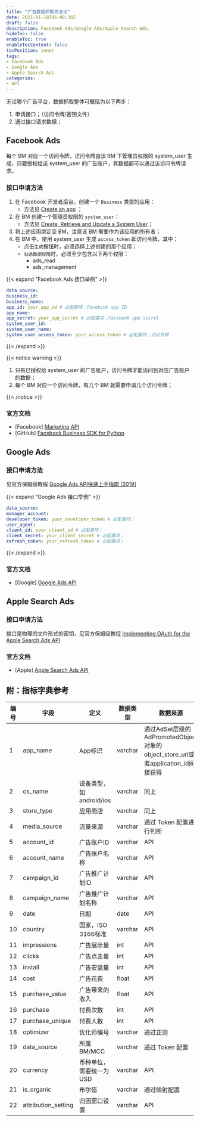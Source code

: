 ```yaml
---
title: "广告数据抓取方法论"
date: 2021-01-18T06:08:30Z
draft: false
description: Facebook Ads/Google Ads/Apple Search Ads.
hideToc: false
enableToc: true
enableTocContent: false
tocPosition: inner
tags:
- Facebook Ads
- Google Ads
- Apple Search Ads
categories:
- API
---
```


无论哪个广告平台，数据抓取整体可概括为以下两步：

1. 申请接口；（访问令牌/密钥文件）
2. 通过接口请求数据；

## Facebook Ads

每个 BM 对应一个访问令牌，访问令牌由该 BM 下管理员权限的 system_user 生成，只要授权给该 system_user 的广告账户，其数据都可以通过该访问令牌请求。

### 接口申请方法

1. 在 Facebook 开发者后台，创建一个 `Business` 类型的应用：
   - 方法见 [Create an app](https://developers.facebook.com/apps/creation/) ；
2. 在 BM 创建一个管理员权限的 `system_user`：
   - 方法见 [Create, Retrieve and Update a System User](https://developers.facebook.com/docs/marketing-api/system-users/create-retrieve-update)；
3. 将上述应用绑定至 BM，注意该 BM 需要作为该应用的所有者；
4. 在 BM 中，使用 system_user 生成 `access_token` 即访问令牌，其中：
   - 点击`生成`按钮时，必须选择上述创建的那个应用； 
   - `勾选数据权限`时，必须至少包含以下两个权限：
     - ads_read
     - ads_management

{{< expand "Facebook Ads 接口举例" >}}

```yaml
data_source:  
business_id:      
business_name:   
app_id: your_app_id # 必配置项；Facebook app ID      
app_name:      
app_secret: your_app_secret # 必配置项；Facebook app secret 
system_user_id:      
system_user_name:  
system_user_access_token: your_access_token # 必配置项；访问令牌
```

{{< /expand >}}

{{< notice warning >}}

1. 只有已授权给 system_user 的广告账户，访问令牌才能访问到对应广告账户的数据；
2. 每个 BM 对应一个访问令牌，有几个 BM 就需要申请几个访问令牌；

{{< /notice >}}

### 官方文档

- [Facebook] [Marketing API](https://developers.facebook.com/docs/marketing-apis)
- [GitHub] [Facebook Business SDK for Python](https://github.com/facebook/facebook-python-business-sdk)

## Google Ads

### 接口申请方法

见官方保姆级教程 <a href="https://mollywangup.com/pdf/Google%20Ads%20API%E5%BF%AB%E9%80%9F%E4%B8%8A%E6%89%8B%E6%8C%87%E5%8D%97%20%5B2019%5D.pdf" target="_blank">Google Ads API快速上手指南 [2019]</a>

{{< expand "Google Ads 接口举例" >}}

```yaml
data_source: 
manager_account: 
developer_token: your_developer_token # 必配置项；
user_agent:
client_id: your_client_id # 必配置项；
client_secret: your_client_secret # 必配置项；
refresh_token: your_refresh_token # 必配置项；
```

{{< /expand >}}

### 官方文档

- [Google] [Google Ads API](https://developers.google.com/google-ads/api/docs/first-call/overview?hl=en)

## Apple Search Ads

### 接口申请方法

接口是物理的文件形式的密钥，见官方保姆级教程 [Implementing OAuth for the Apple Search Ads API](https://developer.apple.com/documentation/apple_search_ads/implementing_oauth_for_the_apple_search_ads_api)

### 官方文档

- [Apple] [Apple Search Ads API](https://developer.apple.com/documentation/apple_search_ads)

## 附：指标字典参考

| 编号  | 字段 | 定义 | 数据类型 | 数据来源 |
| --- | --- | --- | --- | --- |
| 1 | app_name | App标识 | varchar | 通过AdSet层级的AdPromotedObject对象的object_store_url或者application_id间接获得 |
| 2 | os_name | 设备类型，如android/ios | varchar  | 同上 |
| 3 | store_type | 应用商店 | varchar | 同上 |
| 4 | media_source | 流量来源 | varchar | 通过 Token 配置进行判断 |
| 5 | account_id | 广告账户ID | varchar | API |
| 6 | account_name | 广告账户名称 | varchar | API |
| 7 | campaign_id | 广告推广计划ID | varchar | API |
| 8 | campaign_name | 广告推广计划名称 | varchar | API |
| 9 | date | 日期 | date | API |
| 10 | country | 国家，ISO 3166标准 | varchar | API |
| 11 | impressions | 广告展示量 | int | API |
| 12 | clicks | 广告点击量 | int | API |
| 13 | install | 广告安装量 | int | API |
| 14 | cost | 广告花费 | float | API |
| 15 | purchase_value | 广告带来的收入 | float | API | 
| 16 | purchase | 付费次数 | int | API | 
| 17 | purchase_unique | 付费人数 | int | API | 
| 18 | optimizer | 优化师编号 | varchar | 通过正则 |
| 19 | data_source | 所属BM/MCC | varchar | 通过 Token 配置 |
| 20 | currency | 币种单位，需要统一为 USD | varchar | API |
| 21 | is_organic | 布尔值 | varchar | 通过映射配置 |
| 22 | attribution_setting | 归因窗口设置 | varchar | API |